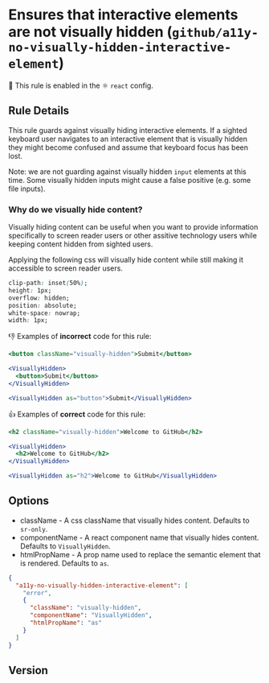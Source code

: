 # Ensures that interactive elements are not visually hidden (`github/a11y-no-visually-hidden-interactive-element`)

💼 This rule is enabled in the ⚛️ `react` config.

<!-- end auto-generated rule header -->

## Rule Details

This rule guards against visually hiding interactive elements. If a sighted keyboard user navigates to an interactive element that is visually hidden they might become confused and assume that keyboard focus has been lost.

Note: we are not guarding against visually hidden `input` elements at this time. Some visually hidden inputs might cause a false positive (e.g. some file inputs).

### Why do we visually hide content?

Visually hiding content can be useful when you want to provide information specifically to screen reader users or other assitive technology users while keeping content hidden from sighted users.

Applying the following css will visually hide content while still making it accessible to screen reader users.

```css
clip-path: inset(50%);
height: 1px;
overflow: hidden;
position: absolute;
white-space: nowrap;
width: 1px;
```

👎 Examples of **incorrect** code for this rule:

```jsx
<button className="visually-hidden">Submit</button>
```

```jsx
<VisuallyHidden>
  <button>Submit</button>
</VisuallyHidden>
```

```jsx
<VisuallyHidden as="button">Submit</VisuallyHidden>
```

👍 Examples of **correct** code for this rule:

```jsx
<h2 className="visually-hidden">Welcome to GitHub</h2>
```

```jsx
<VisuallyHidden>
  <h2>Welcome to GitHub</h2>
</VisuallyHidden>
```

```jsx
<VisuallyHidden as="h2">Welcome to GitHub</VisuallyHidden>
```

## Options

- className - A css className that visually hides content. Defaults to `sr-only`.
- componentName - A react component name that visually hides content. Defaults to `VisuallyHidden`.
- htmlPropName - A prop name used to replace the semantic element that is rendered. Defaults to `as`.

```json
{
  "a11y-no-visually-hidden-interactive-element": [
    "error",
    {
      "className": "visually-hidden",
      "componentName": "VisuallyHidden",
      "htmlPropName": "as"
    }
  ]
}
```

## Version
